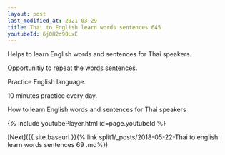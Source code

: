```yaml
---
layout: post
last_modified_at: 2021-03-29
title: Thai to English learn words sentences 645 
youtubeId: 6j0H2d90LxE
---
```

 
 
Helps to learn English words and sentences for Thai speakers.

Opportunitiy to repeat the words sentences. 

Practice English language. 
 
10 minutes practice every day. 
 
How to learn English words and sentences for Thai speakers 
 
{% include youtubePlayer.html id=page.youtubeId %}
 
 
[Next]({{ site.baseurl }}{% link  split1/_posts/2018-05-22-Thai to english learn words sentences 69 .md%})
 
